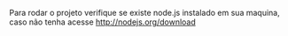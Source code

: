 Para rodar o projeto verifique se existe node.js instalado em sua maquina, caso não tenha acesse http://nodejs.org/download

